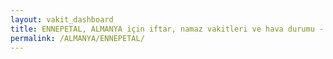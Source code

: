 ```yaml
---
layout: vakit_dashboard
title: ENNEPETAL, ALMANYA için iftar, namaz vakitleri ve hava durumu - ilçe/eyalet seç
permalink: /ALMANYA/ENNEPETAL/
---
```


<script type="text/javascript">
  var GLOBAL_COUNTRY = 'ALMANYA';
  var GLOBAL_CITY = 'ENNEPETAL';
  var GLOBAL_STATE = '';
  var lat = 72;
  var lon = 21;
</script>
